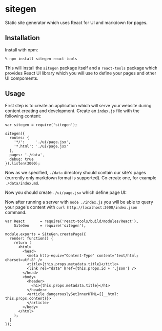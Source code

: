 # sitegen

Static site generator which uses React for UI and markdown for pages.

## Installation

Install with npm:

    % npm install sitegen react-tools

This will install the `sitegen` package itself and a `react-tools` package which
provides React UI library which you will use to define your pages and other UI
compoments.

## Usage

First step is to create an application which will serve your website during
content creating and development. Create an `index.js` file with the following
content:

    var sitegen = require('sitegen');

    sitegen({
      routes: {
        '*/':     './ui/page.jsx',
        '*.html': './ui/page.jsx'
      },
      pages: './data',
      debug: true
    }).listen(3000);

Now as we specified, `./data` directory should contain our site's pages
(currently only markdown format is supported). Go create one, for example
`./data/index.md`.

Now you should create `./ui/page.jsx` which define page UI:

Now after running a server with `node ./index.js` you will be able to query your
page's content with `curl http://localhost:3000/index.json` command.

    var React       = require('react-tools/build/modules/React'),
        SiteGen     = require('sitegen'),

    module.exports = SiteGen.createPage({
      render: function() {
        return (
          <html>
            <head>
              <meta http-equiv="Content-Type" content="text/html; charset=utf-8" />
              <title>{this.props.metadata.title}</title>
              <link rel="data" href={this.props.id + '.json'} />
            </head>
            <body>
              <header>
                <h1>{this.props.metadata.title}</h1>
              </header>
              <article dangerouslySetInnerHTML={{__html: this.props.content}}>
              </article>
            </body>
          </html>
        );
      }
    });
